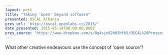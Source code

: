 ```yaml
---
layout: post
title: "Taking 'open' beyond software"
presented: OSCAL Albania
pres_url: 'http://oscal.openlabs.cc/2015/'
date_presented: 2015-05-14T00:00:00.000Z
pres_source: 'https://www.dropbox.com/s/0g4sjn82h03hfk5/OSCAL%20Presentation.key?dl=0'
---
```


What other creative endeavours use the concept of 'open source'?

